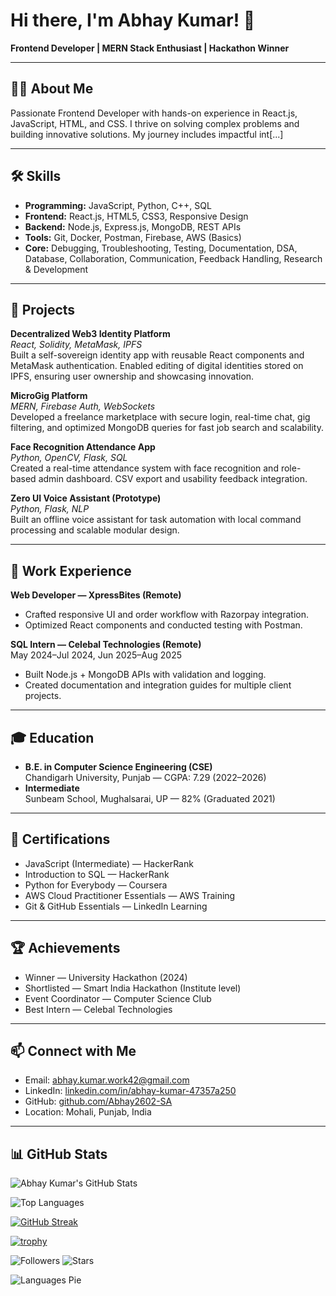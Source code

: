 # Hi there, I'm Abhay Kumar! 👋

**Frontend Developer | MERN Stack Enthusiast | Hackathon Winner**

---

## 👨‍💻 About Me

Passionate Frontend Developer with hands-on experience in React.js, JavaScript, HTML, and CSS. I thrive on solving complex problems and building innovative solutions. My journey includes impactful int[...]

---

## 🛠️ Skills

- **Programming:** JavaScript, Python, C++, SQL
- **Frontend:** React.js, HTML5, CSS3, Responsive Design
- **Backend:** Node.js, Express.js, MongoDB, REST APIs
- **Tools:** Git, Docker, Postman, Firebase, AWS (Basics)
- **Core:** Debugging, Troubleshooting, Testing, Documentation, DSA, Database, Collaboration, Communication, Feedback Handling, Research & Development

---

## 🚀 Projects

**Decentralized Web3 Identity Platform**  
*React, Solidity, MetaMask, IPFS*  
Built a self-sovereign identity app with reusable React components and MetaMask authentication. Enabled editing of digital identities stored on IPFS, ensuring user ownership and showcasing innovation.

**MicroGig Platform**  
*MERN, Firebase Auth, WebSockets*  
Developed a freelance marketplace with secure login, real-time chat, gig filtering, and optimized MongoDB queries for fast job search and scalability.

**Face Recognition Attendance App**  
*Python, OpenCV, Flask, SQL*  
Created a real-time attendance system with face recognition and role-based admin dashboard. CSV export and usability feedback integration.

**Zero UI Voice Assistant (Prototype)**  
*Python, Flask, NLP*  
Built an offline voice assistant for task automation with local command processing and scalable modular design.

---

## 💼 Work Experience

**Web Developer — XpressBites (Remote)**  
- Crafted responsive UI and order workflow with Razorpay integration.
- Optimized React components and conducted testing with Postman.

**SQL Intern — Celebal Technologies (Remote)**  
May 2024–Jul 2024, Jun 2025–Aug 2025  
- Built Node.js + MongoDB APIs with validation and logging.
- Created documentation and integration guides for multiple client projects.

---

## 🎓 Education

- **B.E. in Computer Science Engineering (CSE)**  
  Chandigarh University, Punjab — CGPA: 7.29 (2022–2026)
- **Intermediate**  
  Sunbeam School, Mughalsarai, UP — 82% (Graduated 2021)

---

## 📜 Certifications

- JavaScript (Intermediate) — HackerRank
- Introduction to SQL — HackerRank
- Python for Everybody — Coursera
- AWS Cloud Practitioner Essentials — AWS Training
- Git & GitHub Essentials — LinkedIn Learning

---

## 🏆 Achievements

- Winner — University Hackathon (2024)
- Shortlisted — Smart India Hackathon (Institute level)
- Event Coordinator — Computer Science Club
- Best Intern — Celebal Technologies

---

## 📫 Connect with Me

- Email: abhay.kumar.work42@gmail.com
- LinkedIn: [linkedin.com/in/abhay-kumar-47357a250](https://linkedin.com/in/abhay-kumar-47357a250)
- GitHub: [github.com/Abhay2602-SA](https://github.com/Abhay2602-SA)
- Location: Mohali, Punjab, India

---

## 📊 GitHub Stats

![Abhay Kumar's GitHub Stats](https://github-readme-stats.vercel.app/api?username=Abhay2602-SA&show_icons=true&theme=radical)

![Top Languages](https://github-readme-stats.vercel.app/api/top-langs/?username=Abhay2602-SA&layout=compact&theme=radical)

[![GitHub Streak](https://streak-stats.demolab.com/?user=Abhay2602-SA&theme=radical)](https://git.io/streak-stats)

[![trophy](https://github-profile-trophy.vercel.app/?username=Abhay2602-SA&theme=radical)](https://github.com/ryo-ma/github-profile-trophy)

![Followers](https://img.shields.io/github/followers/Abhay2602-SA?style=social)
![Stars](https://img.shields.io/github/stars/Abhay2602-SA?style=social)

![Languages Pie](https://quickchart.io/chart?c={type:'pie',data:{labels:['JavaScript','Python','C++'],datasets:[{data:[60,30,10]}]}})

<!--
Let’s collaborate and build something amazing! 🚀
-->
